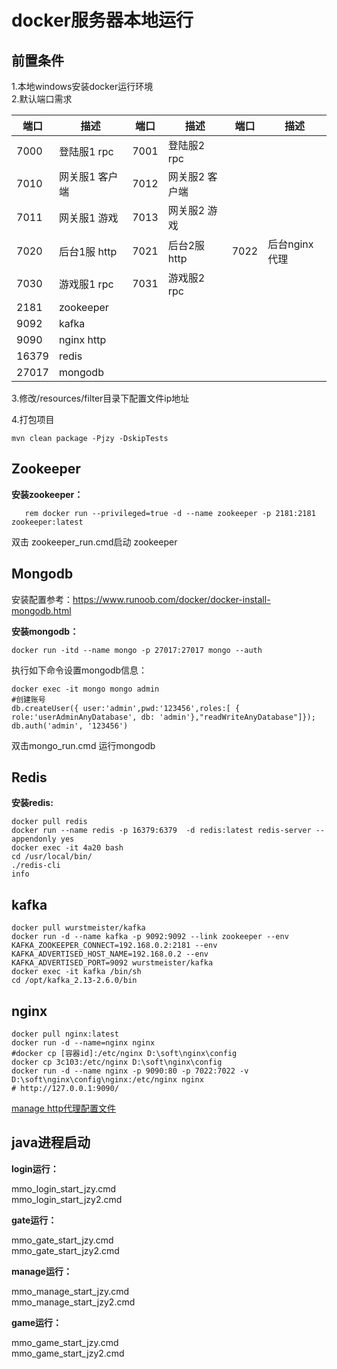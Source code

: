 # docker服务器本地运行

## 前置条件
1.本地windows安装docker运行环境<br>
2.默认端口需求<br>

|  端口   | 描述  |  端口   | 描述  |  端口   | 描述  |
|  ----  | ----  |  ----  | ----  |  ----  | ----  |
| 7000  | 登陆服1 rpc | 7001  | 登陆服2 rpc |
| 7010  | 网关服1 客户端 | 7012  | 网关服2 客户端 |
| 7011  | 网关服1 游戏 |7013  | 网关服2 游戏 |
| 7020  | 后台1服 http | 7021  | 后台2服 http | 7022  | 后台nginx代理 |
| 7030  | 游戏服1 rpc | 7031  | 游戏服2 rpc |
| 2181  | zookeeper |
| 9092  | kafka     |
| 9090  | nginx http |
| 16379  | redis |
| 27017  | mongodb |

3.修改/resources/filter目录下配置文件ip地址

4.打包项目<br>

    mvn clean package -Pjzy -DskipTests

## Zookeeper 
**安装zookeeper：**

       rem docker run --privileged=true -d --name zookeeper -p 2181:2181 zookeeper:latest
双击 zookeeper_run.cmd启动 zookeeper

## Mongodb
安装配置参考：https://www.runoob.com/docker/docker-install-mongodb.html

**安装mongodb：**

    docker run -itd --name mongo -p 27017:27017 mongo --auth

执行如下命令设置mongodb信息：    
    
    docker exec -it mongo mongo admin
    #创建账号
    db.createUser({ user:'admin',pwd:'123456',roles:[ { role:'userAdminAnyDatabase', db: 'admin'},"readWriteAnyDatabase"]});
    db.auth('admin', '123456')

双击mongo_run.cmd 运行mongodb

## Redis
**安装redis:**

    docker pull redis
    docker run --name redis -p 16379:6379  -d redis:latest redis-server --appendonly yes
    docker exec -it 4a20 bash
    cd /usr/local/bin/
    ./redis-cli
    info
    
## kafka
    docker pull wurstmeister/kafka
    docker run -d --name kafka -p 9092:9092 --link zookeeper --env KAFKA_ZOOKEEPER_CONNECT=192.168.0.2:2181 --env KAFKA_ADVERTISED_HOST_NAME=192.168.0.2 --env KAFKA_ADVERTISED_PORT=9092 wurstmeister/kafka
    docker exec -it kafka /bin/sh
    cd /opt/kafka_2.13-2.6.0/bin
    
## nginx
    docker pull nginx:latest
    docker run -d --name=nginx nginx
    #docker cp [容器id]:/etc/nginx D:\soft\nginx\config
    docker cp 3c103:/etc/nginx D:\soft\nginx\config
    docker run -d --name nginx -p 9090:80 -p 7022:7022 -v D:\soft\nginx\config\nginx:/etc/nginx nginx
    # http://127.0.0.1:9090/

[manage http代理配置文件](https://github.com/jzyong/mmo-server/blob/master/mmo-res/docker/local/backup/nginx/conf.d/manage.conf)
       

## java进程启动
**login运行：**

 mmo_login_start_jzy.cmd <br>
 mmo_login_start_jzy2.cmd

**gate运行：**

 mmo_gate_start_jzy.cmd <br>
 mmo_gate_start_jzy2.cmd

**manage运行：**

 mmo_manage_start_jzy.cmd <br>
 mmo_manage_start_jzy2.cmd

**game运行：**

 mmo_game_start_jzy.cmd <br>
 mmo_game_start_jzy2.cmd











